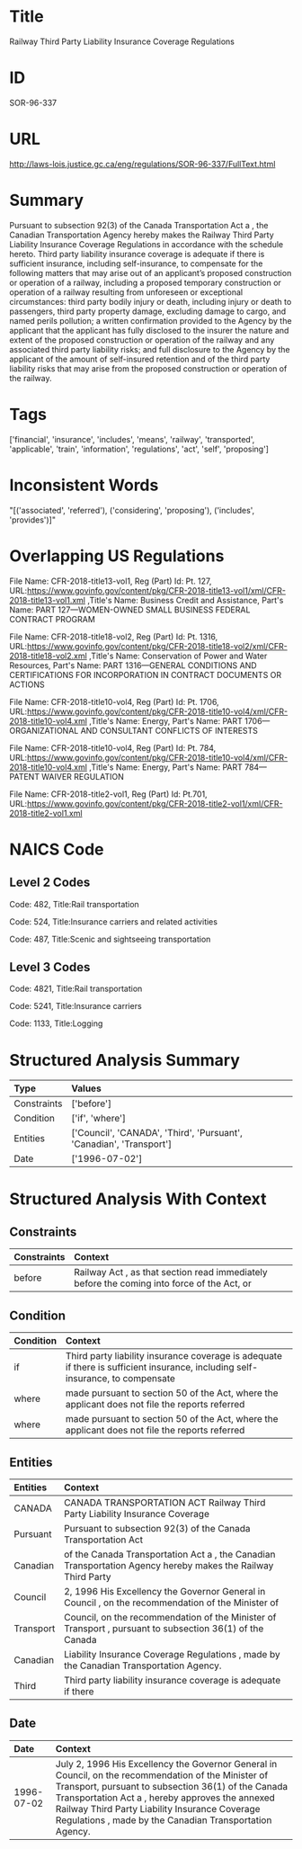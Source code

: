 # Title
Railway Third Party Liability Insurance Coverage Regulations


# ID
SOR-96-337

# URL
http://laws-lois.justice.gc.ca/eng/regulations/SOR-96-337/FullText.html


# Summary
Pursuant to subsection 92(3) of the  Canada Transportation Act a , the Canadian Transportation Agency hereby makes the  Railway Third Party Liability Insurance Coverage Regulations  in accordance with the schedule hereto.
Third party liability insurance coverage is adequate if there is sufficient insurance, including self-insurance, to compensate for the following matters that may arise out of an applicant’s proposed construction or operation of a railway, including a proposed temporary construction or operation of a railway resulting from unforeseen or exceptional circumstances: third party bodily injury or death, including injury or death to passengers, third party property damage, excluding damage to cargo, and named perils pollution; a written confirmation provided to the Agency by the applicant that the applicant has fully disclosed to the insurer the nature and extent of the proposed construction or operation of the railway and any associated third party liability risks; and full disclosure to the Agency by the applicant of the amount of self-insured retention and of the third party liability risks that may arise from the proposed construction or operation of the railway.


# Tags
['financial', 'insurance', 'includes', 'means', 'railway', 'transported', 'applicable', 'train', 'information', 'regulations', 'act', 'self', 'proposing']


# Inconsistent Words
"[('associated', 'referred'), ('considering', 'proposing'), ('includes', 'provides')]"


# Overlapping US Regulations
File Name: CFR-2018-title13-vol1, Reg (Part) Id: Pt. 127, URL:https://www.govinfo.gov/content/pkg/CFR-2018-title13-vol1/xml/CFR-2018-title13-vol1.xml
,Title's Name: Business Credit and Assistance, Part's Name: PART 127—WOMEN-OWNED SMALL BUSINESS FEDERAL CONTRACT PROGRAM

File Name: CFR-2018-title18-vol2, Reg (Part) Id: Pt. 1316, URL:https://www.govinfo.gov/content/pkg/CFR-2018-title18-vol2/xml/CFR-2018-title18-vol2.xml
,Title's Name: Conservation of Power and Water Resources, Part's Name: PART 1316—GENERAL CONDITIONS AND CERTIFICATIONS FOR INCORPORATION IN CONTRACT DOCUMENTS OR ACTIONS

File Name: CFR-2018-title10-vol4, Reg (Part) Id: Pt. 1706, URL:https://www.govinfo.gov/content/pkg/CFR-2018-title10-vol4/xml/CFR-2018-title10-vol4.xml
,Title's Name: Energy, Part's Name: PART 1706—ORGANIZATIONAL AND CONSULTANT CONFLICTS OF INTERESTS

File Name: CFR-2018-title10-vol4, Reg (Part) Id: Pt. 784, URL:https://www.govinfo.gov/content/pkg/CFR-2018-title10-vol4/xml/CFR-2018-title10-vol4.xml
,Title's Name: Energy, Part's Name: PART 784—PATENT WAIVER REGULATION

File Name: CFR-2018-title2-vol1, Reg (Part) Id: Pt.701, URL:https://www.govinfo.gov/content/pkg/CFR-2018-title2-vol1/xml/CFR-2018-title2-vol1.xml




# NAICS Code
## Level 2 Codes
Code: 482, Title:Rail transportation

Code: 524, Title:Insurance carriers and related activities

Code: 487, Title:Scenic and sightseeing transportation




## Level 3 Codes
Code: 4821, Title:Rail transportation

Code: 5241, Title:Insurance carriers

Code: 1133, Title:Logging







# Structured Analysis Summary
| Type        | Values                                                              |
|:------------|:--------------------------------------------------------------------|
| Constraints | ['before']                                                          |
| Condition   | ['if', 'where']                                                     |
| Entities    | ['Council', 'CANADA', 'Third', 'Pursuant', 'Canadian', 'Transport'] |
| Date        | ['1996-07-02']                                                      |


# Structured Analysis With Context
 


## Constraints
| Constraints   | Context                                                                                    |
|:--------------|:-------------------------------------------------------------------------------------------|
| before        | Railway Act , as that section read immediately before the coming into force of the Act, or |


## Condition
| Condition   | Context                                                                                                                         |
|:------------|:--------------------------------------------------------------------------------------------------------------------------------|
| if          | Third party liability insurance coverage is adequate  if there is sufficient insurance, including self-insurance, to compensate |
| where       | made pursuant to section 50 of the Act, where the applicant does not file the reports referred                                  |
| where       | made pursuant to section 50 of the Act, where the applicant does not file the reports referred                                  |


## Entities
| Entities   | Context                                                                                                      |
|:-----------|:-------------------------------------------------------------------------------------------------------------|
| CANADA     | CANADA TRANSPORTATION ACT Railway Third Party Liability Insurance Coverage                                   |
| Pursuant   | Pursuant to subsection 92(3) of the Canada Transportation Act                                                |
| Canadian   | of the Canada Transportation Act a , the Canadian Transportation Agency hereby makes the Railway Third Party |
| Council    | 2, 1996 His Excellency the Governor General in Council , on the recommendation of the Minister of            |
| Transport  | Council, on the recommendation of the Minister of Transport , pursuant to subsection 36(1) of the  Canada    |
| Canadian   | Liability Insurance Coverage Regulations , made by the Canadian  Transportation Agency.                      |
| Third      | Third party liability insurance coverage is adequate if there                                                |


## Date
| Date       | Context                                                                                                                                                                                                                                                                                                                     |
|:-----------|:----------------------------------------------------------------------------------------------------------------------------------------------------------------------------------------------------------------------------------------------------------------------------------------------------------------------------|
| 1996-07-02 | July 2, 1996 His Excellency the Governor General in Council, on the recommendation of the Minister of Transport, pursuant to subsection 36(1) of the  Canada Transportation Act a , hereby approves the annexed  Railway Third Party Liability Insurance Coverage Regulations , made by the Canadian Transportation Agency. |


